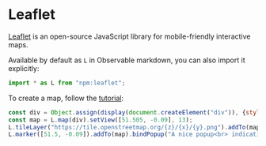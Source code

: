 # Leaflet

[Leaflet](https://leafletjs.com/) is an open-source JavaScript library for mobile-friendly interactive maps.

Available by default as `L` in Observable markdown, you can also import it explicitly:

```js echo
import * as L from "npm:leaflet";
```

To create a map, follow the [tutorial](https://leafletjs.com/examples/quick-start/):

```js echo
const div = Object.assign(display(document.createElement("div")), {style: "height: 400px;"});
const map = L.map(div).setView([51.505, -0.09], 13);
L.tileLayer("https://tile.openstreetmap.org/{z}/{x}/{y}.png").addTo(map);
L.marker([51.5, -0.09]).addTo(map).bindPopup("A nice popup<br> indicating a point of interest.");
```
